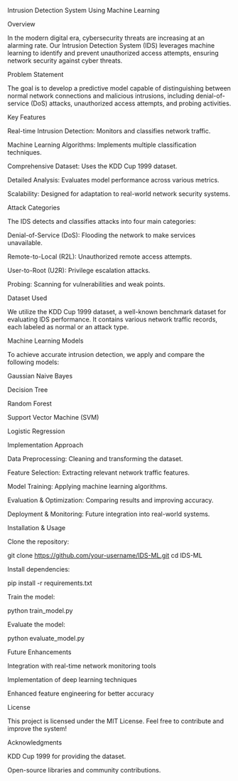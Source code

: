 Intrusion Detection System Using Machine Learning

Overview

In the modern digital era, cybersecurity threats are increasing at an alarming rate. Our Intrusion Detection System (IDS) leverages machine learning to identify and prevent unauthorized access attempts, ensuring network security against cyber threats.

Problem Statement

The goal is to develop a predictive model capable of distinguishing between normal network connections and malicious intrusions, including denial-of-service (DoS) attacks, unauthorized access attempts, and probing activities.

Key Features

Real-time Intrusion Detection: Monitors and classifies network traffic.

Machine Learning Algorithms: Implements multiple classification techniques.

Comprehensive Dataset: Uses the KDD Cup 1999 dataset.

Detailed Analysis: Evaluates model performance across various metrics.

Scalability: Designed for adaptation to real-world network security systems.

Attack Categories

The IDS detects and classifies attacks into four main categories:

Denial-of-Service (DoS): Flooding the network to make services unavailable.

Remote-to-Local (R2L): Unauthorized remote access attempts.

User-to-Root (U2R): Privilege escalation attacks.

Probing: Scanning for vulnerabilities and weak points.

Dataset Used

We utilize the KDD Cup 1999 dataset, a well-known benchmark dataset for evaluating IDS performance. It contains various network traffic records, each labeled as normal or an attack type.

Machine Learning Models

To achieve accurate intrusion detection, we apply and compare the following models:

Gaussian Naive Bayes

Decision Tree

Random Forest

Support Vector Machine (SVM)

Logistic Regression

Implementation Approach

Data Preprocessing: Cleaning and transforming the dataset.

Feature Selection: Extracting relevant network traffic features.

Model Training: Applying machine learning algorithms.

Evaluation & Optimization: Comparing results and improving accuracy.

Deployment & Monitoring: Future integration into real-world systems.

Installation & Usage

Clone the repository:

git clone https://github.com/your-username/IDS-ML.git
cd IDS-ML

Install dependencies:

pip install -r requirements.txt

Train the model:

python train_model.py

Evaluate the model:

python evaluate_model.py

Future Enhancements

Integration with real-time network monitoring tools

Implementation of deep learning techniques

Enhanced feature engineering for better accuracy

License

This project is licensed under the MIT License. Feel free to contribute and improve the system!

Acknowledgments

KDD Cup 1999 for providing the dataset.

Open-source libraries and community contributions.
